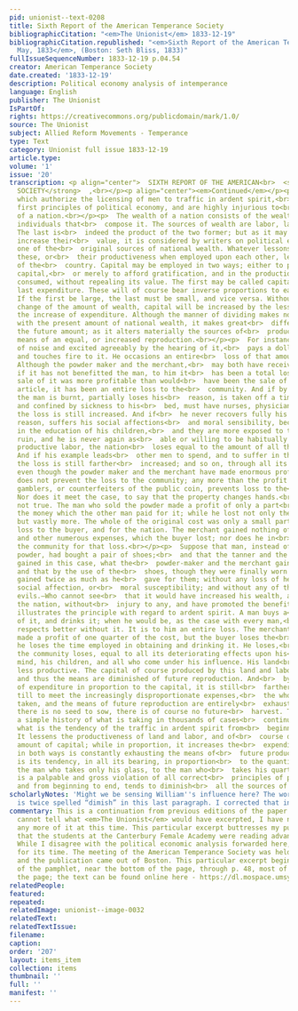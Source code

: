 ```yaml
---
pid: unionist--text-0208
title: Sixth Report of the American Temperance Society
bibliographicCitation: "<em>The Unionist</em> 1833-12-19"
bibliographicCitation.republished: "<em>Sixth Report of the American Temperance Society,
  May, 1833</em>, (Boston: Seth Bliss, 1833)"
fullIssueSequenceNumber: 1833-12-19 p.04.54
creator: American Temperance Society
date.created: '1833-12-19'
description: Political economy analysis of intemperance
language: English
publisher: The Unionist
IsPartOf: 
rights: https://creativecommons.org/publicdomain/mark/1.0/
source: The Unionist
subject: Allied Reform Movements - Temperance
type: Text
category: Unionist full issue 1833-12-19
article.type: 
volume: '1'
issue: '20'
transcription: <p align="center">  SIXTH REPORT OF THE AMERICAN<br>  <strong>TEMPERANCE
  SOCIETY</strong>  ,<br></p><p align="center"><em>Continued</em></p><p>  IV. Laws
  which authorize the licensing of men to traffic in ardent spirit,<br>  violate the
  first principles of political economy, and are highly injurious to<br>  the wealth
  of a nation.<br></p><p>  The wealth of a nation consists of the wealth of all the
  individuals that<br>  compose it. The sources of wealth are labor, land, and capital.
  The last is<br>  indeed the product of the two former; but as it may be used to
  increase their<br>  value, it is considered by writers on political economy, as
  one of the<br>  original sources of national wealth. Whatever lessons either of
  these, or<br>  their productiveness when employed upon each other, lessens the wealth
  of the<br>  country. Capital may be employed in two ways; either to produce new
  capital,<br>  or merely to afford gratification, and in the production of that gratification<br>  he
  consumed, without repealing its value. The first may be called capital, and<br>  the
  last expenditure. These will of course bear inverse proportions to each<br>  other.
  If the first be large, the last must be small, and vice versa. Without<br>  any
  change of the amount of wealth, capital will be increased by the lessened<br>  by
  the increase of expenditure. Although the manner of dividing makes no<br>  difference
  with the present amount of national wealth, it makes great<br>  difference with
  the future amount; as it alters materially the sources of<br>  producing it, the
  means of an equal, or increased reproduction.<br></p><p>  For instance, a man fond
  of noise and excited agreeably by the hearing of it,<br>  pays a dollar for gunpowder,
  and touches fire to it. He occasions an entire<br>  loss of that amount of property.
  Although the powder maker and the merchant,<br>  may both have received their pay,
  if it has not benefitted the man, to him it<br>  has been a total loss; and if the
  sale of it was more profitable than would<br>  have been the sale of some useful
  article, it has been an entire loss to the<br>  community. And if by the explosion
  the man is burnt, partially loses his<br>  reason, is taken off a time from business,
  and confined by sickness to his<br>  bed, must have nurses, physicians, &amp;c.
  the loss is still increased. And if<br>  he never recovers fully his health, or
  reason, suffers his social affections<br>  and moral sensibility, becomes less faithful
  in the education of his children,<br>  and they are more exposed to temptation and
  ruin, and he is never again as<br>  able or willing to be habitually employed in
  productive labor, the nation<br>  loses equal to the amount of all these put together.
  And if his example leads<br>  other men to spend, and to suffer in the same way,
  the loss is still farther<br>  increased; and so on, through all its effects.<br></p><p>  And
  even though the powder maker and the merchant have made enormous profit,<br>  this
  does not prevent the loss to the community; any more than the profit of<br>  lottery
  gamblers, or counterfeiters of the public coin, prevents loss to the<br>  community.
  Nor does it meet the case, to say that the property changes hands.<br>  This is
  not true. The man who sold the powder made a profit of only a part<br>  even of
  the money which the other man paid for it; while he lost not only the<br>  whole,
  but vastly more. The whole of the original cost was only a small part<br>  of the
  loss to the buyer, and for the nation. The merchant gained nothing of<br>  the time,
  and other numerous expenses, which the buyer lost; nor does he in<br>  any way remunerate
  the community for that loss.<br></p><p>  Suppose that man, instead of buying the
  powder, had bought a pair of shoes;<br>  and that the tanner and the shoemaker had
  gained in this case, what the<br>  powder-maker and the merchant gained in the other;
  and that by the use of the<br>  shoes, though they were finally worn out, the man
  gained twice as much as he<br>  gave for them; without any loss of health, or reason,
  social affection, or<br>  moral susceptibility; and without any of the consequent
  evils.—Who cannot see<br>  that it would have increased his wealth, and that of
  the nation, without<br>  injury to any, and have promoted the benefit of all.<br></p><p>  This
  illustrates the principle with regard to ardent spirit. A man buys a<br>  quantity
  of it, and drinks it; when he would be, as the case with every man,<br>  in all
  respects better without it. It is to him an entire loss. The merchant<br>  may have
  made a profit of one quarter of the cost, but the buyer loses the<br>  whole; and
  he loses the time employed in obtaining and drinking it. He loses,<br>  also, and
  the community loses, equal to all its deteriorating effects upon his<br>  body and
  mind, his children, and all who come under his influence. His land<br>  becomes
  less productive. The capital of course produced by this land and labor<br>  is diminished;
  and thus the means are diminished of future reproduction. And<br>  by the increase
  of expenditure in proportion to the capital, it is still<br>  farther diminished,
  till to meet the increasingly disproportionate expenses,<br>  the whole is often
  taken, and the means of future reproduction are entirely<br>  exhausted. And if
  there is no seed to sow, there is of course no future<br>  harvest. This is but
  a simple history of what is taking in thousands of cases<br>  continually; and of
  what is the tendency of the traffic in ardent spirit from<br>  beginning to end.
  It lessens the productiveness of land and labor, and of<br>  course diminishes the
  amount of capital; while in proportion, it increases the<br>  expenditure, and thus
  in both ways is constantly exhausting the means of<br>  future production. And this
  is its tendency, in all its bearing, in proportion<br>  to the quantity used, from
  the man who takes only his glass, to the man who<br>  takes his quart a day. It
  is a palpable and gross violation of all correct<br>  principles of political economy;
  and from beginning to end, tends to diminish<br>  all the sources of national wealth.<br></p>
scholarlyNotes: 'Might we be sensing William''s influence here? The word “diminish”
  is twice spelled “dimish” in this last paragraph. I corrected that in this transcription. '
commentary: This is a continuation from previous editions of the paper. Because I
  cannot tell what <em>The Unionist</em> would have excerpted, I have not included
  any more of it at this time. This particular excerpt buttresses my published contention
  that the students at the Canterbury Female Academy were reading advanced philosophy.
  While I disagree with the political economic analysis forwarded here, it is sophisticated
  for its time. The meeting of the American Temperance Society was held in May 1833,
  and the publication came out of Boston. This particular excerpt begins on p. 46
  of the pamphlet, near the bottom of the page, through p. 48, most of the way down
  the page; the text can be found online here - https://dl.mospace.umsystem.edu/umsl/islandora/object/umsl%3A202880#page/1/mode/2up
relatedPeople: 
featured: 
repeated: 
relatedImage: unionist--image-0032
relatedText: 
relatedTextIssue: 
filename: 
caption: 
order: '207'
layout: items_item
collection: items
thumbnail: ''
full: ''
manifest: ''
---
```


